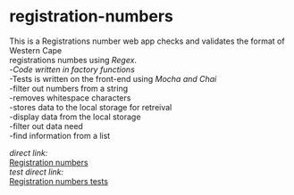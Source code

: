 # registration-numbers

This is a Registrations number web app checks and validates the format of Western Cape <br />
registrations numbes using *Regex*.<br />
-*Code written in factory functions*<br />
-Tests is written on the front-end using *Mocha and Chai*<br />
-filter out numbers from a string <br/>
-removes whitespace characters<br />
-stores data to the local storage for retreival<br />
-display data from the local storage<br />
-filter out data need<br />
-find information from a list<br />

*direct link:*<br />
<a href="https://yonela-johannes.github.io/registration-numbers/" target="_blank">Registration numbers</a><br />
*test direct link:*<br />
<a href="https://yonela-johannes.github.io/registration-numbers-tests/" target="_blank">Registration numbers tests</a><br />

